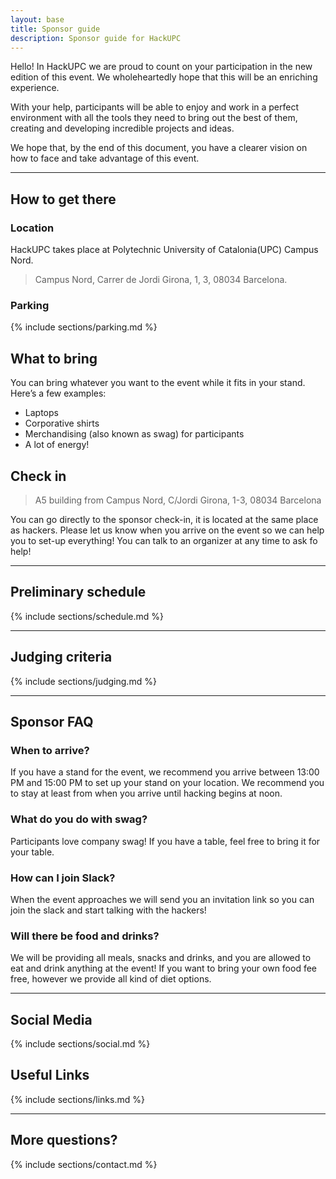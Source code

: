 ```yaml
---
layout: base
title: Sponsor guide
description: Sponsor guide for HackUPC
---
```


Hello! In HackUPC we are proud to count on your participation in the new edition of this event. We wholeheartedly hope that this will be an enriching experience.

With your help, participants will be able to enjoy and work in a perfect environment with all the tools they need to bring out the best of them, creating and developing incredible projects and ideas.

We hope that, by the end of this document, you have a clearer vision on how to face and take advantage of this event.

---

## How to get there

### Location

HackUPC takes place at Polytechnic University of Catalonia(UPC) Campus Nord.

> Campus Nord, Carrer de Jordi Girona, 1, 3, 08034 Barcelona.

### Parking

{% include sections/parking.md %}

## What to bring

You can bring whatever you want to the event while it fits in your stand. Here’s a few examples:

- Laptops
- Corporative shirts
- Merchandising (also known as swag) for participants
- A lot of energy!

## Check in

> A5 building from Campus Nord, C/Jordi Girona, 1-3, 08034 Barcelona

You can go directly to the sponsor check-in, it is located at the same place as hackers. Please let us know when you arrive on the event so we can help you to set-up everything! You can talk to an organizer at any time to ask fo help!

---

## Preliminary schedule

{% include sections/schedule.md %}

---

## Judging criteria

{% include sections/judging.md %}

---

## Sponsor FAQ

### When to arrive?

If you have a stand for the event, we recommend you arrive between 13:00 PM and 15:00 PM to
set up your stand on your location. We recommend you to stay at least from when you arrive until hacking begins at noon.

### What do you do with swag?

Participants love company swag! If you have a table, feel free to bring it for your table.

### How can I join Slack?

When the event approaches we will send you an invitation link so you can join the slack and start talking with the hackers!

### Will there be food and drinks?

We will be providing all meals, snacks and drinks, and you are allowed to eat and drink anything at the event! If you want to bring your own food fee free, however we provide all kind of diet options.

---

## Social Media

{% include sections/social.md %}

## Useful Links

{% include sections/links.md %}

---

## More questions?

{% include sections/contact.md %}
